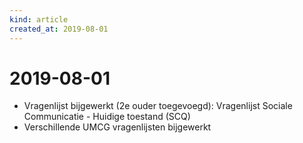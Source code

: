 ```yaml
---
kind: article
created_at: 2019-08-01
---
```


# 2019-08-01

* Vragenlijst bijgewerkt (2e ouder toegevoegd): Vragenlijst Sociale Communicatie - Huidige toestand (SCQ)
* Verschillende UMCG vragenlijsten bijgewerkt